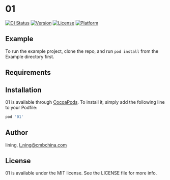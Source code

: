 # 01

[![CI Status](https://img.shields.io/travis/lining/01.svg?style=flat)](https://travis-ci.org/lining/01)
[![Version](https://img.shields.io/cocoapods/v/01.svg?style=flat)](https://cocoapods.org/pods/01)
[![License](https://img.shields.io/cocoapods/l/01.svg?style=flat)](https://cocoapods.org/pods/01)
[![Platform](https://img.shields.io/cocoapods/p/01.svg?style=flat)](https://cocoapods.org/pods/01)

## Example

To run the example project, clone the repo, and run `pod install` from the Example directory first.

## Requirements

## Installation

01 is available through [CocoaPods](https://cocoapods.org). To install
it, simply add the following line to your Podfile:

```ruby
pod '01'
```

## Author

lining, l_ning@cmbchina.com

## License

01 is available under the MIT license. See the LICENSE file for more info.
